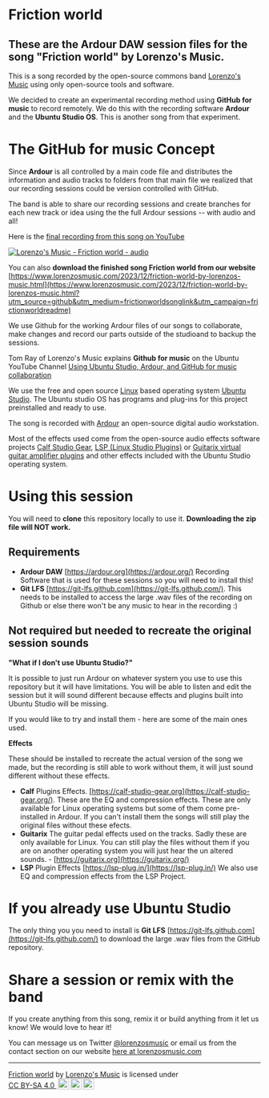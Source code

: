 # Friction world
## These are the Ardour DAW session files for the song "Friction world" by Lorenzo's Music.

This is a song recorded by the open-source commons band [Lorenzo's Music](https://www.lorenzosmusic.com/?utm_source=github&utm_medium=bandlink&utm_campaign=frictionworldreadme) using only open-source tools and software.

We decided to create an experimental recording method using **GitHub for music** to record remotely. We do this with the recording software **Ardour** and the **Ubuntu Studio OS**. This is another song from that experiment.

# The GitHub for music Concept
Since **Ardour** is all controlled by a main code file and distributes the information and audio tracks to folders from that main file we realized that our recording sessions could be version controlled with GitHub. 

The band is able to share our recording sessions and create branches for each new track or idea using the the full Ardour sessions -- with audio and all!

Here is the [final recording from this song on YouTube](https://youtu.be/dyESCorHIkw)

[![Lorenzo's Music - Friction world - audio](https://img.youtube.com/vi/dyESCorHIkw/0.jpg)](https://youtu.be/dyESCorHIkw)

You can also **download the finished song Friction world from our website**
[https://www.lorenzosmusic.com/2023/12/friction-world-by-lorenzos-music.html](https://www.lorenzosmusic.com/2023/12/friction-world-by-lorenzos-music.html?utm_source=github&utm_medium=frictionworldsonglink&utm_campaign=frictionworldreadme)

We use Github for the working Ardour files of our songs to collaborate, make changes and record our parts outside of the studioand to backup the sessions.

Tom Ray of Lorenzo's Music explains **Github for music** on the Ubuntu YouTube Channel [Using Ubuntu Studio, Ardour, and GitHub for music collaboration](https://youtu.be/gB7AsFbtJic?si=QWUdkPWiO-VU_yAF&t=30)

We use the free and open source [Linux](https://www.linux.org/) based operating system [Ubuntu Studio](https://ubuntustudio.org/). The Ubuntu studio OS has programs and plug-ins for this project preinstalled and ready to use.

The song is recorded with [Ardour](https://ardour.org/) an open-source digital audio workstation.

Most of the effects used come from the open-source audio effects software projects [Calf Studio Gear](https://calf-studio-gear.org/), [LSP (Linux Studio Plugins)](https://lsp-plug.in/) or [Guitarix virtual guitar amplifier plugins](https://guitarix.org/) and other effects included with the Ubuntu Studio operating system.

# Using this session
You will need to **clone** this repository locally to use it. **Downloading the zip file will NOT work.**

## Requirements
* **Ardour DAW** [https://ardour.org](https://ardour.org/) Recording Software that is used for these sessions so you will need to install this!
* **Git LFS** [https://git-lfs.github.com](https://git-lfs.github.com/). This needs to be installed to access the large .wav files of the recording on Github or else there won't be any music to hear in the recording :)

## Not required but needed to recreate the original session sounds

**"What if I don't use Ubuntu Studio?"**

It is possible to just run Ardour on whatever system you use to use this repository but it will have limitations. 
You will be able to listen and edit the session but it will sound different because effects and plugins built into Ubuntu Studio will be missing.

If you would like to try and install them - here are some of the main ones used.

**Effects**

These should be installed to recreate the actual version of the song we made, but the recording is still able to work without them, it will just sound different without these effects.
* **Calf** Plugins Effects. [https://calf-studio-gear.org](https://calf-studio-gear.org/). These are the EQ and compression effects. These are only available for Linux operating systems but some of them come pre-installed in Ardour. If you can't install them the songs will still play the original files without these efects.
* **Guitarix** The guitar pedal effects used on the tracks. Sadly these are only available for Linux. You can still play the files without them if you are on another operating system you will just hear the un altered sounds. - [https://guitarix.org](https://guitarix.org/)
* **LSP** Plugin Effects [https://lsp-plug.in/](https://lsp-plug.in/) We also use EQ and compression effects from the LSP Project.

# If you already use Ubuntu Studio
The only thing you you need to install is  **Git LFS** [https://git-lfs.github.com](https://git-lfs.github.com/) to download the large .wav files from the GitHub repository.

# Share a session or remix with the band
If you create anything from this song, remix it or build anything from it let us know! We would love to hear it!

You can message us on Twitter [@lorenzosmusic](https://twitter.com/lorenzosmusic) or email us from the contact section on our website [here at lorenzosmusic.com](https://www.lorenzosmusic.com/p/contact.html?utm_source=github&utm_medium=contactlink&utm_campaign=frictionworldreadme)

---
<p xmlns:cc="http://creativecommons.org/ns#" xmlns:dct="http://purl.org/dc/terms/"><a href="https://www.lorenzosmusic.com/2023/12/friction-world-by-lorenzos-music.html" property="dct:title" rel="cc:attributionURL">Friction world</a> by <a href="https://www.lorenzosmusic.com" property="cc:attributionName" rel="cc:attributionURL dct:creator">Lorenzo's Music</a> is licensed under <a href="http://creativecommons.org/licenses/by-sa/4.0/?ref=chooser-v1" rel="license noopener noreferrer" style="display: inline-block;" target="_blank">CC BY-SA 4.0 <img src="https://mirrors.creativecommons.org/presskit/icons/cc.svg?ref=chooser-v1" style="height: 22px; margin-left: 3px; vertical-align: text-bottom;"><img src="https://mirrors.creativecommons.org/presskit/icons/by.svg?ref=chooser-v1" style="height: 22px; margin-left: 3px; vertical-align: text-bottom;"><img src="https://mirrors.creativecommons.org/presskit/icons/sa.svg?ref=chooser-v1" style="height: 22px; margin-left: 3px; vertical-align: text-bottom;"></a></p>
